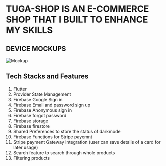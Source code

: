 # TUGA-SHOP IS AN E-COMMERCE SHOP THAT I BUILT TO ENHANCE MY SKILLS

## DEVICE MOCKUPS
![Mockup](https://user-images.githubusercontent.com/79772304/188312763-07b6a6fc-134e-443c-8b13-6603c40dbadf.png)

## Tech Stacks and Features
1. Flutter
2. Provider State Management
3. Firebase Google Sign in
4. Firebase Email and password sign up
5. Firebase Anonymous sign in
6. Firebase forgot password
7. Firebase storage
8. Firebase firestore
9. Shared Preferences to store the status of darkmode
10. Firebase Functions for Stripe payemnt
11. Stripe payment Gateway Integration (user can save details of a card for later usage)
12. Search feature to search through whole products
13. Filtering products
